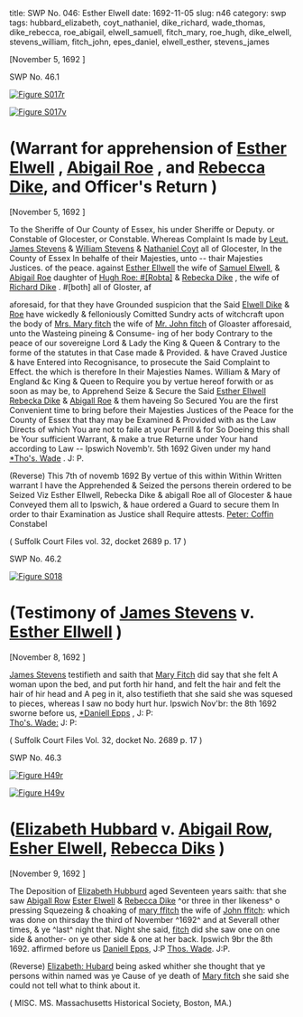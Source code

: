 title: SWP No. 046: Esther Elwell
date: 1692-11-05
slug: n46
category: swp
tags: hubbard_elizabeth, coyt_nathaniel, dike_richard, wade_thomas, dike_rebecca, roe_abigail, elwell_samuell, fitch_mary, roe_hugh, dike_elwell, stevens_william, fitch_john, epes_daniel, elwell_esther, stevens_james




[November 5, 1692 ]

<div markdown class="doc" id="n46.1">

<div class="doc_id">SWP No. 46.1</div>


<span markdown class="figure">[![Figure S017r](archives/Suffolk/small/S017A.jpg)](archives/Suffolk/large/S017A.jpg)</span>

<span markdown class="figure">[![Figure S017v](archives/Suffolk/small/S017B.jpg)](archives/Suffolk/large/S017B.jpg)</span>

# (Warrant for apprehension of [Esther Elwell](/tag/elwell_esther.html) , [Abigail Roe](/tag/roe_abigail.html) ,  and [Rebecca Dike](/tag/dike_rebecca.html), and Officer's Return )

[November 5, 1692 ]

To the Sheriffe of Our County of Essex, his under Sheriffe or Deputy. or Constable of Glocester, or Constable. Whereas Complaint  Is made by [Leut. James Stevens](/tag/stevens_james.html) & [William Stevens](/tag/stevens_william.html) & [Nathaniel Coyt](/tag/coyt_nathaniel.html)  all of Glocester, In the County of Essex In behalfe of their Majesties, unto -- thair Majesties Justices. of the peace. against [Esther Ellwell](/tag/elwell_esther.html) the wife of [Samuel Elwell](/tag/elwell_samuell.html), & [Abigail Roe](/tag/roe_abigail.html) daughter of [Hugh Roe: #[Robta]](/tag/roe_hugh.html) & [Rebecka Dike](/tag/dike_rebecca.html) , the wife of [Richard Dike](/tag/dike_richard.html) . #[both] all of Gloster, af

aforesaid, for that they have Grounded suspicion that the Said [Elwell Dike](/tag/dike_elwell.html) & [Roe](/tag/roe_abigail.html) have wickedly & felloniously Comitted Sundry acts of  witchcraft upon the body of [Mrs. Mary fitch](/tag/fitch_mary.html) the wife of [Mr. John fitch](/tag/fitch_john.html) of Gloaster afforesaid, unto the Wasteing pineing & Consume-  ing of her body Contrary to the peace of our sovereigne Lord & Lady the King & Queen & Contrary to the forme of the statutes in that  Case made & Provided. & have Craved Justice & have Entered into  Recognisance, to prosecute the Said Complaint to Effect. the which is therefore In their Majesties Names. William & Mary of England &c  King & Queen to Require you by vertue hereof forwith or as soon as  may be, to Apprehend Seize & Secure the Said [Esther Ellwell](/tag/elwell_esther.html) [Rebecka Dike](/tag/dike_rebecca.html) & [Abigall Roe](/tag/roe_abigail.html) & them haveing So Secured You are the  first Convenient time to bring before their Majesties Justices of the  Peace for the County of Essex that thay may be Examined & Provided with as the Law Directs of which You are not to faile at your  Perrill & for So Doeing this shall be Your sufficient Warrant,  & make a true Returne under Your hand according to Law --
Ipswich Novemb'r. 5th 1692  Given under my hand                                               
                                             [*Tho's. Wade](/tag/wade_thomas.html) . J: P.

(Reverse) This 7th of novemb 1692
By vertue of this within Within Written warrant I have the Apprehended & Seized the persons
therein ordered to be Seized Viz Esther Ellwell, Rebecka Dike & abigall Roe all of
Glocester & haue Conveyed them all to Ipswich, & haue ordered a Guard to secure them In
order to thair Examination as Justice shall Require
                                                        attests. [Peter: Coffin](/tag/coffin_peter.html) Constabel

( Suffolk Court Files vol. 32, docket 2689 p. 17 )

</div>



<div markdown class="doc" id="n46.2">

<div class="doc_id">SWP No. 46.2</div>


<span markdown class="figure">[![Figure S018](archives/Suffolk/small/S018.jpg)](archives/Suffolk/large/S018.jpg)</span>

# (Testimony of [James Stevens](/tag/stevens_james.html) v. [Esther Ellwell](/tag/elwell_esther.html)  )

[November 8, 1692 ]

[James Stevens](/tag/stevens_james.html) testifieth and saith that [Mary Fitch](/tag/fitch_mary.html) did say that she felt A woman upon the bed, and put forth hir hand, and felt the hair and felt the hair of hir head and A peg in it, also testifieth  that she said she was squesed to pieces, whereas I saw no body hurt hur.
Ipswich Nov'br: the 8th 1692  sworne  before us,  [*Daniell Epps](/tag/epes_daniel.html) , J: P:  
                                                  [Tho's. Wade:](/tag/wade_thomas.html) J: P: 

( Suffolk Court Files Vol. 32, docket No. 2689 p. 17 )

</div>



<div markdown class="doc" id="n46.3">

<div class="doc_id">SWP No. 46.3</div>


<span markdown class="figure">[![Figure H49r](archives/MassHist/gifs/H49A.gif)](archives/MassHist/large/H49A.jpg)</span>

<span markdown class="figure">[![Figure H49v](archives/MassHist/gifs/H49B.gif)](archives/MassHist/large/H49B.jpg)</span>

# ([Elizabeth Hubbard](/tag/hubbard_elizabeth.html) v. [Abigail Row](/tag/roe_abigail.html), [Esher Elwell](/tag/elwell_esther.html), [Rebecca Diks](/tag/dike_rebecca.html) )

[November 9, 1692 ]

The Deposition of [Elizabeth Hubburd](/tag/hubbard_elizabeth.html) aged Seventeen years saith: that she saw [Abigall Row](/tag/roe_abigail.html) [Ester Elwell](/tag/elwell_esther.html) & [Rebecca Dike](/tag/dike_rebecca.html) ^or three in ther likeness^ o pressing Squezeing & choaking of [mary ffitch](/tag/fitch_mary.html) the wife of [John ffitch](/tag/fitch_john.html): which was done on thirsday the third of November ^1692^ and at Severall other times, & ye ^last^ night that. Night she said, [fitch](/tag/fitch_mary.html) did she saw one on one side & another- on ye other side & one at her back. 
Ipswich 9br the 8th 1692. affirmed before us  [Daniell Epps](/tag/epes_daniel.html), J:P 
                                              [Thos. Wade](/tag/wade_thomas.html). J:P.

(Reverse) [Elizabeth: Hubard](/tag/hubbard_elizabeth.html) being asked whither she thought that ye persons within named was ye Cause of ye death of [Mary fitch](/tag/fitch_mary.html) she said she could not tell what to think about it.

 ( MISC. MS. Massachusetts Historical Society, Boston, MA.)


</div>

